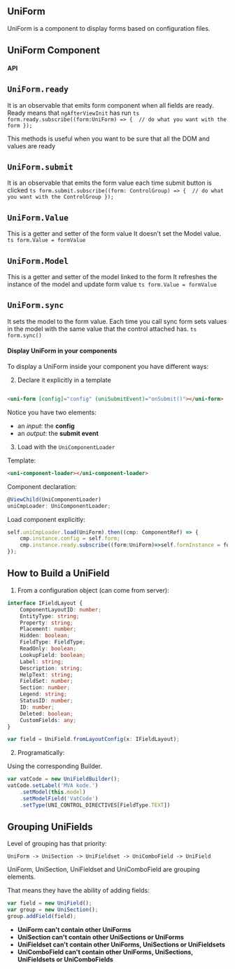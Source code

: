 ## UniForm

UniForm is a component to display forms based on configuration files.

## UniForm Component

#### API

## `UniForm.ready`

It is an observable that emits form component when all fields are ready.
Ready means that `ngAfterViewInit` has run
``ts
form.ready.subscribe((form:UniForm) => { 
    // do what you want with the form
});
``

This methods is useful when you want to be sure that all the DOM and values are ready

## `UniForm.submit`

It is an observable that emits the form value each time submit button is clicked
``ts
form.submit.subscribe((form: ControlGroup) => { 
    // do what you want with the ControlGroup
});
``

## `UniForm.Value`

This is a getter and setter of the form value
It doesn't set the Model value.
``ts
form.Value = formValue
``

## `UniForm.Model`

This is a getter and setter of the model linked to the form
It refreshes the instance of the model and update form value
``ts
form.Value = formValue
``


## `UniForm.sync`

It sets the model to the form value.
Each time you call sync form sets values in the model
with the same value that the control attached has.
``ts
form.sync()
``

#### Display UniForm in your components
To display a UniForm inside your component you have different ways:

2. Declare it explicitly in a template

```html

<uni-form [config]="config" (uniSubmitEvent)="onSubmit()"></uni-form>

```

Notice you have two elements:
 - an *input*: the **config** 
 - an *output*: the **submit event**
 
3. Load with the `UniComponentLoader`

Template:
```html
<uni-component-loader></uni-component-loader>
```

Component declaration:
```ts
@ViewChild(UniComponentLoader)
uniCmpLoader: UniComponentLoader;
```

Load component explicitly:
```ts
self.uniCmpLoader.load(UniForm).then((cmp: ComponentRef) => {
    cmp.instance.config = self.form;
    cmp.instance.ready.subscribe((form:UniForm)=>self.formInstance = form);
});
```

## How to Build a UniField

1. From a configuration object (can come from server):

```ts
interface IFieldLayout {
	ComponentLayoutID: number;
	EntityType: string;
	Property: string;
	Placement: number;
	Hidden: boolean;
	FieldType: FieldType;
	ReadOnly: boolean;
	LookupField: boolean;
	Label: string;
	Description: string;
	HelpText: string;
	FieldSet: number;
	Section: number;
	Legend: string;
	StatusID: number;
	ID: number;
	Deleted: boolean;
	CustomFields: any;
}
```

```ts
var field = UniField.fromLayoutConfig(x: IFieldLayout);
```

2. Programatically:

Using the corresponding Builder.

```typescript
var vatCode = new UniFieldBuilder();
vatCode.setLabel('MVA kode.')
    .setModel(this.model)
    .setModelField('VatCode')
    .setType(UNI_CONTROL_DIRECTIVES[FieldType.TEXT])
```

## Grouping UniFields

Level of grouping has that priority:

`UniForm -> UniSection -> UniFieldset -> UniComboField -> UniField`

UniForm, UniSection, UniFieldset and UniComboField are grouping elements.

That means they have the ability of adding fields:

```ts
var field = new UniField();
var group = new UniSection();
group.addField(field);
```

- **UniForm can't contain other UniForms**
- **UniSection can't contain other UniSections or UniForms**
- **UniFieldset can't contain other UniForms, UniSections or UniFieldsets**
- **UniComboField can't contain other UniForms, UniSections, UniFieldsets or UniComboFields**